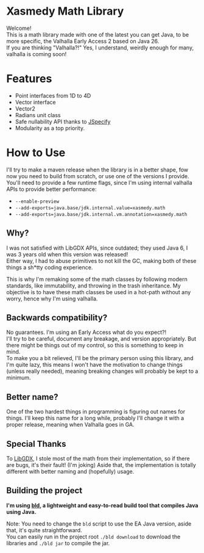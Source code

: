 # Xasmedy Math Library
Welcome!\
This is a math library made with one of the latest you can get Java, to be more specific, the Valhalla Early Access 2 based on Java 26.\
If you are thinking "Valhalla?!" Yes, I understand, weirdly enough for many, valhalla is coming soon!

# Features
- Point interfaces from 1D to 4D
- Vector interface
- Vector2
- Radians unit class
- Safe nullability API thanks to [JSpecify](https://jspecify.dev/)
- Modularity as a top priority.

# How to Use
I'll try to make a maven release when the library is in a better shape, fow now you need to build from scratch, or use one of the versions I provide.\
You'll need to provide a few runtime flags, since I'm using internal valhalla APIs to provide better performance:
- `--enable-preview`
- `--add-exports=java.base/jdk.internal.value=xasmedy.math`
- `--add-exports=java.base/jdk.internal.vm.annotation=xasmedy.math`

## Why?
I was not satisfied with LibGDX APIs, since outdated; they used Java 6, I was 3 years old when this version was released!\
Either way, I had to abuse primitives to not kill the GC, making both of these things a sh*tty coding experience.

This is why I'm remaking some of the math classes by following modern standards, like immutability, and throwing in the trash inheritance. My objective is to have these math classes be used in a hot-path without any worry, hence why I'm using valhalla.

## Backwards compatibility?
No guarantees. I'm using an Early Access what do you expect?!\
I'll try to be careful, document any breakage, and version appropriately.
But there might be things out of my control, so this is something to keep in mind.\
To make you a bit relieved, I'll be the primary person using this library, and I'm quite lazy, this means I won't have the motivation to change things (unless really needed), meaning breaking changes will probably be kept to a minimum.

## Better name?
One of the two hardest things in programming is figuring out names for things.
I'll keep this name for a long while, probably I'll change it with a proper release, meaning when Valhalla goes in GA.

## Special Thanks
To [LibGDX](https://libgdx.com/), I stole most of the math from their implementation, so if there are bugs, it's their fault! (I'm joking)
Aside that, the implementation is totally different with better naming and (hopefully) usage.

## Building the project
**I'm using [bld](https://rife2.com/bld), a lightweight and easy-to-read build tool that compiles Java using Java.**

Note: You need to change the `bld` script to use the EA Java version, aside that, it's quite straightforward.\
You can easily run in the project root `./bld download` to download the libraries and `./bld jar` to compile the jar.
